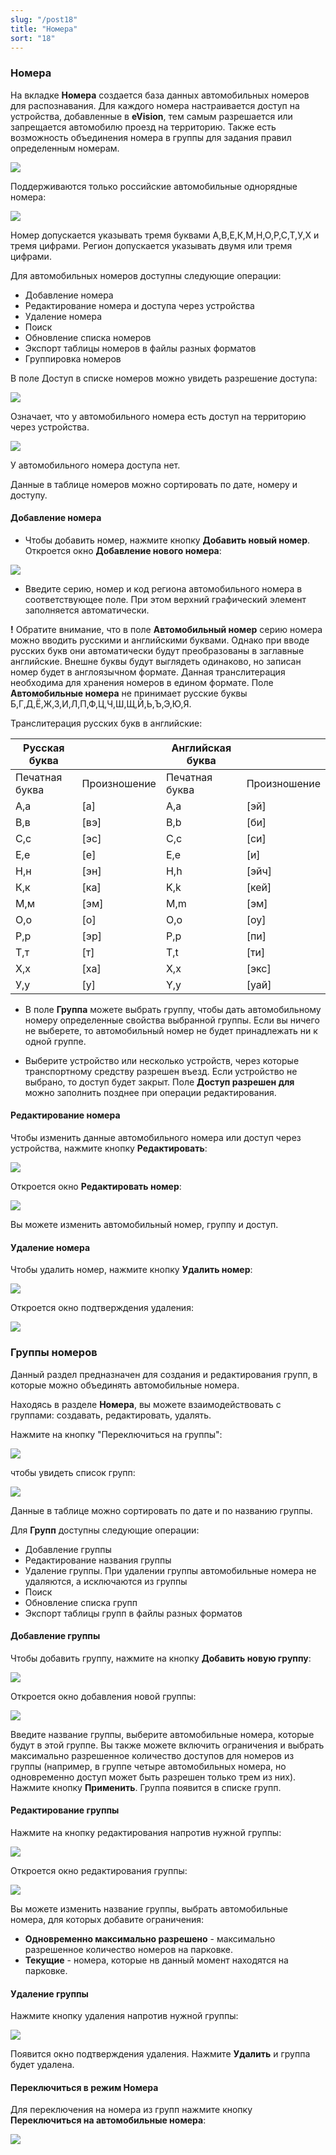 ```yaml
---
slug: "/post18"
title: "Номера"
sort: "18"
---
```


### Номера

На вкладке **Номера** создается база данных автомобильных номеров для распознавания. Для каждого номера настраивается доступ на устройства, добавленные в **eVision**, тем самым разрешается  или запрещается автомобилю проезд на территорию. Также есть возможность объединения номера в группы для задания правил определенным номерам.

![](images/Номера.png)

Поддерживаются только российские автомобильные однорядные номера:

![](images/image37.png)

Номер допускается указывать тремя буквами А,В,Е,К,М,Н,О,Р,С,Т,У,Х и тремя цифрами. Регион допускается указывать двумя или тремя цифрами.

Для автомобильных номеров доступны следующие операции:
- Добавление номера
- Редактирование номера и доступа через устройства
- Удаление номера
- Поиск
- Обновление списка номеров
- Экспорт таблицы номеров в файлы разных форматов
- Группировка номеров

В поле Доступ в списке номеров можно увидеть разрешение доступа:

![](images/Доступ.png) 

Означает, что у автомобильного номера есть доступ на территорию через устройства.

![](images/Запрет.png)

У автомобильного номера доступа нет.

Данные в таблице номеров можно сортировать по дате, номеру и доступу.

#### Добавление номера

- Чтобы добавить номер, нажмите кнопку **Добавить новый номер**. Откроется окно **Добавление нового номера**:

![](images/Добавление.png)

- Введите серию, номер и код региона автомобильного номера в соответствующее поле. При этом верхний графический элемент заполняется автоматически.

**!** Обратите внимание, что в поле **Автомобильный номер** серию номера можно вводить русскими и английскими буквами. Однако при вводе русских букв они автоматически будут преобразованы в заглавные английские. Внешне буквы будут выглядеть одинаково, но записан номер будет в англоязычном формате. Данная транслитерация необходима для хранения номеров в едином формате. Поле **Автомобильные номера** не принимает русские буквы Б,Г,Д,Ё,Ж,З,И,Л,П,Ф,Ц,Ч,Ш,Щ,Й,Ь,Ъ,Э,Ю,Я.

Транслитерация русских букв в английские:

|Русская буква||Английская буква||
|-|-|-|-|
|Печатная буква|Произношение|Печатная буква|Произношение|
|А,а|[а]|A,a|[эй]|
|В,в |[вэ]|B,b|[би]|
|С,с|[эс]|C,c|[си]|
|Е,е|[е]|E,e|[и]|
|Н,н|[эн]|H,h|[эйч]|
|К,к|[ка]|K,k|[кей]|
|М,м|[эм]|M,m|[эм]|
|О,о|[о]|O,o|[оу]|
|Р,р|[эр]|P,p|[пи]|
|Т,т|[т]|T,t|[ти]|
|Х,х|[ха]|X,x|[экс]|
|У,у|[у]|Y,y|[уай]|

- В поле **Группа** можете выбрать группу, чтобы дать автомобильному номеру определенные свойства выбранной группы. Если вы ничего не выберете, то автомобильный номер не будет принадлежать ни к одной группе.

- Выберите устройство или несколько устройств, через которые транспортному средству разрешен въезд. Если устройство не выбрано, то доступ будет закрыт. Поле **Доступ разрешен для** можно заполнить позднее при операции редактирования.

#### Редактирование номера

Чтобы изменить данные автомобильного номера или доступ через устройства, нажмите кнопку **Редактировать**:

![](images/Редакт.png)

Откроется окно **Редактировать номер**:

![](images/Редактировать.png)

Вы можете изменить автомобильный номер, группу и доступ. 

#### Удаление номера

Чтобы удалить номер, нажмите кнопку **Удалить номер**:

![](images/Удал.png)

Откроется окно подтверждения удаления:

![](images/Удаление.png)

### Группы номеров

Данный раздел предназначен для создания и редактирования групп, в которые можно объединять автомобильные номера. 

Находясь в разделе **Номера**, вы можете взаимодействовать с группами: создавать, редактировать, удалять.

Нажмите на кнопку "Переключиться на группы":

![](images/Группы.png)

чтобы увидеть список групп:

![](images/Группа1.png)

Данные в таблице можно сортировать по дате и по названию группы.

Для **Групп** доступны следующие операции:
- Добавление группы
- Редактирование названия группы
- Удаление группы. При удалении группы автомобильные номера не удаляются, а исключаются из группы
- Поиск
- Обновление списка групп
- Экспорт таблицы групп в файлы разных форматов

#### Добавление группы

Чтобы добавить группу, нажмите на кнопку **Добавить новую группу**:

![](images/Плюс.png)

Откроется окно добавления новой группы:

![](images/Добавить1.png)

Введите название группы, выберите автомобильные номера, которые будут в этой группе. Вы также можете включить ограничения и выбрать максимально разрешенное количество доступов для номеров из группы (например, в группе четыре автомобильных номера, но одновременно доступ может быть разрешен только трем из них). Нажмите кнопку **Применить**. Группа появится в списке групп.

#### Редактирование группы

Нажмите на кнопку редактирования напротив нужной группы:

![](images/Ред1.png) 

Откроется окно редактирования группы:

 ![](images/Ред2.png)

Вы можете изменить название группы, выбрать автомобильные номера, для которых добавите ограничения: 

- **Одновременно максимально разрешено** - максимально разрешенное количество номеров на парковке.
- **Текущие** - номера, которые нв данный момент находятся на парковке. 

#### Удаление группы

Нажмите кнопку удаления напротив нужной группы:

![](images/Удал1.png) 

Появится окно подтверждения удаления. Нажмите **Удалить** и группа будет удалена.

#### Переключиться в режим Номера

Для переключения на номера из групп нажмите кнопку **Переключиться на автомобильные номера**:

![](images/Н.png)
